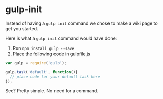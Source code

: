 # gulp-init

Instead of having a `gulp init` command we chose to make a wiki page to get you started.

Here is what a `gulp init` command would have done:

1. Run `npm install gulp --save`
2. Place the following code in gulpfile.js

```javascript
var gulp = require('gulp');

gulp.task('default', function(){
  // place code for your default task here
});
```

See? Pretty simple. No need for a command.
